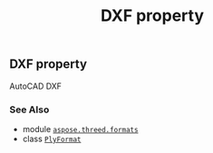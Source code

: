 ﻿---
title: DXF property
second_title: Aspose.3D for Python via .NET API References
description: 
type: docs
weight: 150
url: /aspose.threed.formats/plyformat/dxf/
is_root: false
---

## DXF property


AutoCAD DXF

### See Also
* module [`aspose.threed.formats`](../../)
* class [`PlyFormat`](/3d/python-net/aspose.threed.formats/plyformat)
